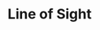 ---
layout: product
product_id: 2062520483902
id: 2062520483902
title: Line of Sight
body_html: >-
  <p>Taken on the road up Seymour Mountain in 2018.</p>

  <p>While on a photoshoot trip for work, we drove straight into some low hanging fog that was climbing it’s way up the mountain. I couldn’t resist getting this ominous frame from the passenger side of the vehicle.</p>

  <p> </p>
vendor: Connell McCarthy
product_type: Posters, Prints, & Visual Artwork
created_at: 2019-03-17T13:12:56-04:00
handle: line-of-sight
updated_at: 2024-09-11T23:25:06-04:00
published_at: 2018-08-22T19:38:24-04:00
template_suffix: ""
published_scope: global
tags: Batch 03, fog, foggy, Print, road, Trees
status: active
admin_graphql_api_id: gid://shopify/Product/2062520483902
variants:
  - product_id: 2062520483902
    id: 39577026068542
    title: 8x10” / Full Colour
    price: "35.00"
    position: 1
    inventory_policy: continue
    compare_at_price: null
    option1: 8x10”
    option2: Full Colour
    option3: null
    created_at: 2021-09-01T11:35:59-04:00
    updated_at: 2023-10-27T20:29:38-04:00
    taxable: true
    barcode: ""
    fulfillment_service: manual
    grams: 208
    inventory_management: shopify
    requires_shipping: true
    sku: CM-PP-B3-02-XXS-FC
    weight: 0.208
    weight_unit: kg
    inventory_item_id: 41671466745918
    inventory_quantity: 100
    old_inventory_quantity: 100
    admin_graphql_api_id: gid://shopify/ProductVariant/39577026068542
    image_id: 6301731455038
  - product_id: 2062520483902
    id: 39577026101310
    title: 8x10” / Black & White
    price: "35.00"
    position: 2
    inventory_policy: continue
    compare_at_price: null
    option1: 8x10”
    option2: Black & White
    option3: null
    created_at: 2021-09-01T11:36:00-04:00
    updated_at: 2023-10-27T20:29:38-04:00
    taxable: true
    barcode: ""
    fulfillment_service: manual
    grams: 208
    inventory_management: shopify
    requires_shipping: true
    sku: CM-PP-B3-02-XXS-BW
    weight: 0.208
    weight_unit: kg
    inventory_item_id: 41671466778686
    inventory_quantity: 100
    old_inventory_quantity: 100
    admin_graphql_api_id: gid://shopify/ProductVariant/39577026101310
    image_id: 6301731389502
  - product_id: 2062520483902
    id: 39577026134078
    title: 8.5x11” / Full Colour
    price: "35.00"
    position: 3
    inventory_policy: continue
    compare_at_price: null
    option1: 8.5x11”
    option2: Full Colour
    option3: null
    created_at: 2021-09-01T11:36:00-04:00
    updated_at: 2023-10-27T20:29:38-04:00
    taxable: true
    barcode: ""
    fulfillment_service: manual
    grams: 208
    inventory_management: shopify
    requires_shipping: true
    sku: CM-PP-B3-02-XS-FC
    weight: 0.208
    weight_unit: kg
    inventory_item_id: 41671466811454
    inventory_quantity: 100
    old_inventory_quantity: 100
    admin_graphql_api_id: gid://shopify/ProductVariant/39577026134078
    image_id: 6301731455038
  - product_id: 2062520483902
    id: 39577026166846
    title: 8.5x11” / Black & White
    price: "35.00"
    position: 4
    inventory_policy: continue
    compare_at_price: null
    option1: 8.5x11”
    option2: Black & White
    option3: null
    created_at: 2021-09-01T11:36:00-04:00
    updated_at: 2023-10-27T20:29:38-04:00
    taxable: true
    barcode: ""
    fulfillment_service: manual
    grams: 208
    inventory_management: shopify
    requires_shipping: true
    sku: CM-PP-B3-02-XS-BW
    weight: 0.208
    weight_unit: kg
    inventory_item_id: 41671466844222
    inventory_quantity: 100
    old_inventory_quantity: 100
    admin_graphql_api_id: gid://shopify/ProductVariant/39577026166846
    image_id: 6301731389502
  - product_id: 2062520483902
    id: 39577026199614
    title: 13x19” / Full Colour
    price: "40.00"
    position: 5
    inventory_policy: continue
    compare_at_price: null
    option1: 13x19”
    option2: Full Colour
    option3: null
    created_at: 2021-09-01T11:36:00-04:00
    updated_at: 2023-10-27T20:29:38-04:00
    taxable: true
    barcode: ""
    fulfillment_service: manual
    grams: 208
    inventory_management: shopify
    requires_shipping: true
    sku: CM-PP-B3-02-S-FC
    weight: 0.208
    weight_unit: kg
    inventory_item_id: 41671466876990
    inventory_quantity: 100
    old_inventory_quantity: 100
    admin_graphql_api_id: gid://shopify/ProductVariant/39577026199614
    image_id: 6301731455038
  - product_id: 2062520483902
    id: 39577026232382
    title: 13x19” / Black & White
    price: "40.00"
    position: 6
    inventory_policy: continue
    compare_at_price: null
    option1: 13x19”
    option2: Black & White
    option3: null
    created_at: 2021-09-01T11:36:00-04:00
    updated_at: 2023-10-27T20:29:38-04:00
    taxable: true
    barcode: ""
    fulfillment_service: manual
    grams: 208
    inventory_management: shopify
    requires_shipping: true
    sku: CM-PP-B3-02-S-BW
    weight: 0.208
    weight_unit: kg
    inventory_item_id: 41671466909758
    inventory_quantity: 100
    old_inventory_quantity: 100
    admin_graphql_api_id: gid://shopify/ProductVariant/39577026232382
    image_id: 6301731389502
  - product_id: 2062520483902
    id: 39577026297918
    title: 16x20” / Full Colour
    price: "50.00"
    position: 7
    inventory_policy: continue
    compare_at_price: null
    option1: 16x20”
    option2: Full Colour
    option3: null
    created_at: 2021-09-01T11:36:00-04:00
    updated_at: 2023-10-27T20:29:38-04:00
    taxable: true
    barcode: ""
    fulfillment_service: manual
    grams: 208
    inventory_management: shopify
    requires_shipping: true
    sku: CM-PP-B3-02-M-FC
    weight: 0.208
    weight_unit: kg
    inventory_item_id: 41671466942526
    inventory_quantity: 100
    old_inventory_quantity: 100
    admin_graphql_api_id: gid://shopify/ProductVariant/39577026297918
    image_id: 6301731455038
  - product_id: 2062520483902
    id: 39577026330686
    title: 16x20” / Black & White
    price: "50.00"
    position: 8
    inventory_policy: continue
    compare_at_price: null
    option1: 16x20”
    option2: Black & White
    option3: null
    created_at: 2021-09-01T11:36:00-04:00
    updated_at: 2023-10-27T20:29:38-04:00
    taxable: true
    barcode: ""
    fulfillment_service: manual
    grams: 208
    inventory_management: shopify
    requires_shipping: true
    sku: CM-PP-B3-02-M-BW
    weight: 0.208
    weight_unit: kg
    inventory_item_id: 41671466975294
    inventory_quantity: 100
    old_inventory_quantity: 100
    admin_graphql_api_id: gid://shopify/ProductVariant/39577026330686
    image_id: 6301731389502
  - product_id: 2062520483902
    id: 39577026363454
    title: 20x24” / Full Colour
    price: "60.00"
    position: 9
    inventory_policy: continue
    compare_at_price: null
    option1: 20x24”
    option2: Full Colour
    option3: null
    created_at: 2021-09-01T11:36:00-04:00
    updated_at: 2023-10-27T20:29:38-04:00
    taxable: true
    barcode: ""
    fulfillment_service: manual
    grams: 208
    inventory_management: shopify
    requires_shipping: true
    sku: CM-PP-B3-02-L-FC
    weight: 0.208
    weight_unit: kg
    inventory_item_id: 41671467008062
    inventory_quantity: 100
    old_inventory_quantity: 100
    admin_graphql_api_id: gid://shopify/ProductVariant/39577026363454
    image_id: 6301731455038
  - product_id: 2062520483902
    id: 39577026396222
    title: 20x24” / Black & White
    price: "60.00"
    position: 10
    inventory_policy: continue
    compare_at_price: null
    option1: 20x24”
    option2: Black & White
    option3: null
    created_at: 2021-09-01T11:36:00-04:00
    updated_at: 2023-10-27T20:29:38-04:00
    taxable: true
    barcode: ""
    fulfillment_service: manual
    grams: 208
    inventory_management: shopify
    requires_shipping: true
    sku: CM-PP-B3-02-L-BW
    weight: 0.208
    weight_unit: kg
    inventory_item_id: 41671467040830
    inventory_quantity: 100
    old_inventory_quantity: 100
    admin_graphql_api_id: gid://shopify/ProductVariant/39577026396222
    image_id: 6301731389502
  - product_id: 2062520483902
    id: 39577026428990
    title: 20x30” / Full Colour
    price: "70.00"
    position: 11
    inventory_policy: continue
    compare_at_price: null
    option1: 20x30”
    option2: Full Colour
    option3: null
    created_at: 2021-09-01T11:36:00-04:00
    updated_at: 2023-10-27T20:29:38-04:00
    taxable: true
    barcode: ""
    fulfillment_service: manual
    grams: 208
    inventory_management: shopify
    requires_shipping: true
    sku: CM-PP-B3-02-XL-FC
    weight: 0.208
    weight_unit: kg
    inventory_item_id: 41671467073598
    inventory_quantity: 100
    old_inventory_quantity: 100
    admin_graphql_api_id: gid://shopify/ProductVariant/39577026428990
    image_id: 6301731455038
  - product_id: 2062520483902
    id: 39577026461758
    title: 20x30” / Black & White
    price: "70.00"
    position: 12
    inventory_policy: continue
    compare_at_price: null
    option1: 20x30”
    option2: Black & White
    option3: null
    created_at: 2021-09-01T11:36:00-04:00
    updated_at: 2023-10-27T20:29:38-04:00
    taxable: true
    barcode: ""
    fulfillment_service: manual
    grams: 208
    inventory_management: shopify
    requires_shipping: true
    sku: CM-PP-B3-02-XL-BW
    weight: 0.208
    weight_unit: kg
    inventory_item_id: 41671467106366
    inventory_quantity: 100
    old_inventory_quantity: 100
    admin_graphql_api_id: gid://shopify/ProductVariant/39577026461758
    image_id: 6301731389502
  - product_id: 2062520483902
    id: 39577026494526
    title: 24x36” / Full Colour
    price: "90.00"
    position: 13
    inventory_policy: continue
    compare_at_price: null
    option1: 24x36”
    option2: Full Colour
    option3: null
    created_at: 2021-09-01T11:36:00-04:00
    updated_at: 2023-10-27T20:29:38-04:00
    taxable: true
    barcode: ""
    fulfillment_service: manual
    grams: 208
    inventory_management: shopify
    requires_shipping: true
    sku: CM-PP-B3-02-XXL-FC
    weight: 0.208
    weight_unit: kg
    inventory_item_id: 41671467139134
    inventory_quantity: 100
    old_inventory_quantity: 100
    admin_graphql_api_id: gid://shopify/ProductVariant/39577026494526
    image_id: 6301731455038
  - product_id: 2062520483902
    id: 39577026527294
    title: 24x36” / Black & White
    price: "90.00"
    position: 14
    inventory_policy: continue
    compare_at_price: null
    option1: 24x36”
    option2: Black & White
    option3: null
    created_at: 2021-09-01T11:36:00-04:00
    updated_at: 2023-10-27T20:29:38-04:00
    taxable: true
    barcode: ""
    fulfillment_service: manual
    grams: 208
    inventory_management: shopify
    requires_shipping: true
    sku: CM-PP-B3-02-XXL-BW
    weight: 0.208
    weight_unit: kg
    inventory_item_id: 41671467171902
    inventory_quantity: 100
    old_inventory_quantity: 100
    admin_graphql_api_id: gid://shopify/ProductVariant/39577026527294
    image_id: 6301731389502
  - product_id: 2062520483902
    id: 39577026560062
    title: 30x40” / Full Colour
    price: "100.00"
    position: 15
    inventory_policy: continue
    compare_at_price: null
    option1: 30x40”
    option2: Full Colour
    option3: null
    created_at: 2021-09-01T11:36:00-04:00
    updated_at: 2023-10-27T20:29:38-04:00
    taxable: true
    barcode: ""
    fulfillment_service: manual
    grams: 208
    inventory_management: shopify
    requires_shipping: true
    sku: CM-PP-B3-02-XXXL-FC
    weight: 0.208
    weight_unit: kg
    inventory_item_id: 41671467204670
    inventory_quantity: 100
    old_inventory_quantity: 100
    admin_graphql_api_id: gid://shopify/ProductVariant/39577026560062
    image_id: 6301731455038
  - product_id: 2062520483902
    id: 39577026592830
    title: 30x40” / Black & White
    price: "100.00"
    position: 16
    inventory_policy: continue
    compare_at_price: null
    option1: 30x40”
    option2: Black & White
    option3: null
    created_at: 2021-09-01T11:36:00-04:00
    updated_at: 2023-10-27T20:29:38-04:00
    taxable: true
    barcode: ""
    fulfillment_service: manual
    grams: 208
    inventory_management: shopify
    requires_shipping: true
    sku: CM-PP-B3-02-XXXL-BW
    weight: 0.208
    weight_unit: kg
    inventory_item_id: 41671467237438
    inventory_quantity: 100
    old_inventory_quantity: 100
    admin_graphql_api_id: gid://shopify/ProductVariant/39577026592830
    image_id: 6301731389502
options:
  - product_id: 2062520483902
    id: 2805799944254
    name: Size
    position: 1
    values:
      - 8x10”
      - 8.5x11”
      - 13x19”
      - 16x20”
      - 20x24”
      - 20x30”
      - 24x36”
      - 30x40”
  - product_id: 2062520483902
    id: 8589794213950
    name: Color
    position: 2
    values:
      - Full Colour
      - Black & White
images:
  - id: 6301731455038
    alt: null
    position: 1
    product_id: 2062520483902
    created_at: 2019-03-17T13:13:08-04:00
    updated_at: 2019-10-20T18:44:17-04:00
    admin_graphql_api_id: gid://shopify/ProductImage/6301731455038
    width: 1000
    height: 1500
    src: https://cdn.shopify.com/s/files/1/1624/2355/products/Line-of-Sight---Product-2019.jpg?v=1571611457
    variant_ids:
      - 39577026068542
      - 39577026134078
      - 39577026199614
      - 39577026297918
      - 39577026363454
      - 39577026428990
      - 39577026494526
      - 39577026560062
  - id: 6301731389502
    alt: null
    position: 2
    product_id: 2062520483902
    created_at: 2019-03-17T13:13:07-04:00
    updated_at: 2019-10-20T18:44:17-04:00
    admin_graphql_api_id: gid://shopify/ProductImage/6301731389502
    width: 1000
    height: 1500
    src: https://cdn.shopify.com/s/files/1/1624/2355/products/Line-of-Sight---Product-2019-B_W.jpg?v=1571611457
    variant_ids:
      - 39577026101310
      - 39577026166846
      - 39577026232382
      - 39577026330686
      - 39577026396222
      - 39577026461758
      - 39577026527294
      - 39577026592830
  - id: 28230111985726
    alt: null
    position: 3
    product_id: 2062520483902
    created_at: 2021-05-04T19:54:48-04:00
    updated_at: 2021-05-04T19:54:48-04:00
    admin_graphql_api_id: gid://shopify/ProductImage/28230111985726
    width: 2000
    height: 1800
    src: https://cdn.shopify.com/s/files/1/1624/2355/products/PAR_02_0001_0ef6d0f1-3f1e-4d62-bfb9-749dc0e9f624.png?v=1620172488
    variant_ids: []
  - id: 29846607200318
    alt: null
    position: 4
    product_id: 2062520483902
    created_at: 2022-11-23T19:59:07-05:00
    updated_at: 2022-11-23T19:59:08-05:00
    admin_graphql_api_id: gid://shopify/ProductImage/29846607200318
    width: 1306
    height: 1971
    src: https://cdn.shopify.com/s/files/1/1624/2355/products/LineofSight_Colour.jpg?v=1669251548
    variant_ids: []
image:
  id: 6301731455038
  alt: null
  position: 1
  product_id: 2062520483902
  created_at: 2019-03-17T13:13:08-04:00
  updated_at: 2019-10-20T18:44:17-04:00
  admin_graphql_api_id: gid://shopify/ProductImage/6301731455038
  width: 1000
  height: 1500
  src: https://cdn.shopify.com/s/files/1/1624/2355/products/Line-of-Sight---Product-2019.jpg?v=1571611457
  variant_ids:
    - 39577026068542
    - 39577026134078
    - 39577026199614
    - 39577026297918
    - 39577026363454
    - 39577026428990
    - 39577026494526
    - 39577026560062

---